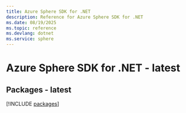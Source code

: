 ```yaml
---
title: Azure Sphere SDK for .NET
description: Reference for Azure Sphere SDK for .NET
ms.date: 08/19/2025
ms.topic: reference
ms.devlang: dotnet
ms.service: sphere
---
```

# Azure Sphere SDK for .NET - latest
## Packages - latest
[!INCLUDE [packages](sphere-index.md)]